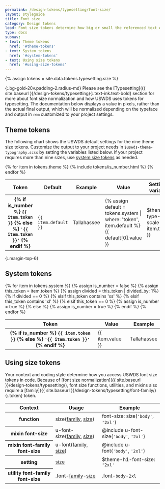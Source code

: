 ```yaml
---
permalink: /design-tokens/typesetting/font-size/
layout: styleguide
title: Font size
category: Design tokens
lead: Font size tokens determine how big or small the referenced text will appear on the screen. The USWDS typescale includes nine regularized theme tokens drawn from 21 system tokens.
type: docs
subnav:
- text: Theme tokens
  href: '#theme-tokens'
- text: System tokens
  href: '#system-tokens'
- text: Using size tokens
  href: '#using-size-tokens'
---
```


{% assign tokens = site.data.tokens.typesetting.size %}

{:.bg-gold-20v.padding-2.radius-md}
Please see the [Typesetting]({{ site.baseurl }}/design-tokens/typesetting){:.text-ink.text-bold} section for more about font size normalization and how USWDS uses tokens for typesetting. The documentation below displays a value in pixels, rather than the actual final output, which will be normalized depending on the typeface and output in `rem` customized to your project settings.

## Theme tokens
The following chart shows the USWDS default settings for the nine theme size tokens. Customize the output to your project needs in `$uswds-theme-typography.scss` by setting the variables listed below. If your project requires more than nine sizes, use [system size tokens](#system-tokens) as needed.

<div class="site-table-wrapper">
  <table class="usa-table--borderless site-table-responsive">
    <thead>
      <tr>
        <th scope="col">Token</th>
        <th scope="col">Default</th>
        <th scope="col">Example</th>
        <th scope="col">Value</th>
        <th scope="col">Settings variable</th>
      </tr>
    </thead>
    <tbody class="font-mono-2xs">
      {% for item in tokens.theme %}
        {% include tokens/is_number.html %}
        <tr>
          <th scope="row" data-title="Theme token">
            <span class="text-normal">
              {% if is_number %}
                <code class="text-no-wrap">{{ item.token }}</code>
              {% else %}
                <code class="text-no-wrap">'{{ item.token }}'</code>
              {% endif %}
            </span>
          </th>
          <td data-title="Default">
            <span>
              <code>{{ item.default }}</code>
            </span>
          </td>
          <td data-title="Example"  class="line-height-sans-1 overflow-hidden">
            <span class="font-lang-{{ item.default }}">
              Tallahassee
            </span>
          </td>
          <td data-title="Value">
            <span>
              {% assign default = tokens.system | where: 'token', item.default %}
              {{ default[0].value }}
            </span>
          </td>
          <td data-title="Setting var">
            <span>
              $theme-type-scale-{{ item.token }}
            </span>
          </td>
        </tr>
      {% endfor %}
    </tbody>
  </table>
</div>

{:.margin-top-6}
## System tokens

<div class="site-table-wrapper overflow-hidden">
  <table class="usa-table--borderless site-table-responsive width-full">
    <thead>
      <tr>
        <th scope="col">Token</th>
        <th scope="col">Value</th>
        <th scope="col">Example</th>
      </tr>
    </thead>
    <tbody class="font-mono-2xs">
      {% for item in tokens.system %}
        {% assign is_number = false %}
        {% assign this_token = item.token %}
        {% assign divided = this_token | divided_by: 1%}
        {% if divided == 0 %}
        {% elsif this_token contains 'xs' %}
        {% elsif this_token contains 'xl' %}
        {% elsif this_token == 0 %}
          {% assign is_number = true %}
        {% else %}
          {% assign is_number = true %}
        {% endif %}
        <tr>
          <th scope="row" data-title="System token">
            <span class="text-normal">
              {% if is_number %}
                <code class="text-no-wrap">{{ item.token }}</code>
              {% else %}
                <code class="text-no-wrap">'{{ item.token }}'</code>
              {% endif %}
            </span>
          </th>
          <td data-title="Target size">
            <span>
              {{ item.value }}
            </span>
          </td>
          <td data-title="Example"  class="line-height-sans-1 overflow-hidden">
            <span class="font-lang-{{ item.token }}">
              Tallahassee
            </span>
          </td>
        </tr>
      {% endfor %}
    </tbody>
  </table>
</div>

## Using size tokens
Your context and coding style determine how you access USWDS font size tokens in code. Because of [font size normalization]({{ site.baseurl }}/design-tokens/typesetting/), font size functions, utilities, and mixins also require a [family]({{ site.baseurl }}/design-tokens/typesetting/font-family/){:.token} token.

<div class="site-table-wrapper">
  <table class="usa-table--borderless site-table-responsive">
    <thead>
      <tr>
        <th scope="col">Context</th>
        <th scope="col">Usage</th>
        <th scope="col">Example</th>
      </tr>
    </thead>
    <tbody class="font-mono-2xs">
      <tr>
        <th scope="row" data-title="Context" class="font-lang-2xs">
          <span>
            function
          </span>
        </th>
        <td data-title="Description">
          <span>
            size(<a href="{{ site.baseurl }}/design-tokens/typesetting/font-family/" class="token">family</a>, <a href="{{ site.baseurl }}/design-tokens/typesetting/font-size/" class="token">size</a>)
          </span>
        </td>
        <td data-title="Example">
          <span>
            font-size: size(<code>'body'</code>, <code>'2xl'</code>)
          </span>
        </td>
      </tr>
      <tr>
        <th scope="row" data-title="Context" class="font-lang-2xs">
          <span>
            <span>mixin</span>
            <span class="text-normal display-block">font-size</span>
          </span>
        </th>
        <td data-title="Description">
          <span>
            u-font-size(<a href="{{ site.baseurl }}/design-tokens/typesetting/font-family/" class="token">family</a>, <a href="{{ site.baseurl }}/design-tokens/typesetting/font-size/" class="token">size</a>)
          </span>
        </td>
        <td data-title="Example">
          <span>
            @include u-font-size(<code>'body'</code>, <code>'2xl'</code>)
          </span>
        </td>
      </tr>
      <tr>
        <th scope="row" data-title="Context" class="font-lang-2xs">
          <span>
            <span>mixin</span>
            <span class="text-normal display-block">font-family</span>
            <span class="text-normal display-block">font-size</span>
          </span>
        </th>
        <td data-title="Description">
          <span>
            u-font(<a href="{{ site.baseurl }}/design-tokens/typesetting/font-family/" class="token">family</a>, <a href="{{ site.baseurl }}/design-tokens/typesetting/font-size/" class="token">size</a>)
          </span>
        </td>
        <td data-title="Example">
          <span>
            @include u-font(<code>'body'</code>, <code>'2xl'</code>)
          </span>
        </td>
      </tr>
      <tr>
        <th scope="row" data-title="Context" class="font-lang-2xs">
          <span>
            setting
          </span>
        </th>
        <td data-title="Description">
          <span>
            <a href="{{ site.baseurl }}/design-tokens/typesetting/font-size/" class="token">size</a>
          </span>
        </td>
        <td data-title="Example">
          <span>
          $theme-h1-font-size: <code>'2xl'</code>
          </span>
        </td>
      </tr>
      <tr>
        <th scope="row" data-title="Context" class="font-lang-2xs">
          <span>
            <span>utility</span>
            <span class="text-normal display-block">font-family</span>
            <span class="text-normal display-block">font-size</span>
          </span>
        </th>
        <td data-title="Description">
          <span>
            .font-<a href="{{ site.baseurl }}/design-tokens/typesetting/font-family/" class="token">family</a>-<a href="{{ site.baseurl }}/design-tokens/typesetting/font-size/" class="token">size</a>
          </span>
        </td>
        <td data-title="Example">
          <span>
            .font-<code>body</code>-<code>2xl</code>
          </span>
        </td>
      </tr>
    </tbody>
  </table>
</div>
